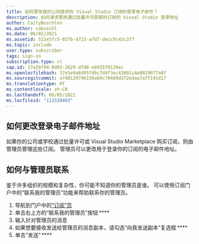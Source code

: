 ```yaml
---
title: 如何更改我的公司提供的 Visual Studio 订阅的登录电子邮件？
description: 如何请求更改通过批量许可获取的订阅的 Visual Studio 登录地址
author: CaityBuschlen
ms.author: cabuschl
ms.date: 06/02/2021
ms.assetid: 522e5fc5-037b-4723-a7d7-decc9c42c377
ms.topic: include
user.type: subscriber
tags: sign-in
subscription.type: vl
sap.id: 17a2bf94-0d03-2629-dfd8-e8935f9126ec
ms.openlocfilehash: 37e5e9a8d957dbc7d4f3ec43001c4e002907fa8f
ms.sourcegitcommit: a740129796159a69c704d9d372edaa7a7f191d17
ms.translationtype: HT
ms.contentlocale: zh-CN
ms.lasthandoff: 06/05/2021
ms.locfileid: "111530403"
---
```

## <a name="how-to-change-your-sign-in-email-address"></a>如何更改登录电子邮件地址

如果你的公司或学校通过批量许可或 Visual Studio Marketplace 购买订阅，则由管理员管理这些订阅。 管理员可以更改用于登录你的订阅的电子邮件地址。  

## <a name="how-to-contact-your-administrator"></a>如何与管理员联系 

鉴于许多组织的规模和复杂性，你可能不知道你的管理员是谁。 可以使用订阅门户中的“联系我的管理员”功能来帮助联系你的管理员。 

1. 导航到门户中的[“订阅”页](https://my.visualstudio.com/subscriptions)  
2. 单击右上方的“联系我的管理员”按钮 ****  
3. 输入针对管理员的消息
4. 如果想要接收发送给管理员的消息副本，请勾选“向我发送副本”复选框 ****   
5. 单击“发送” ****